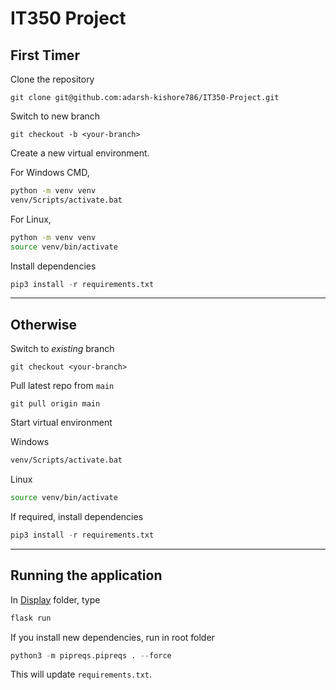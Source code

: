 # IT350 Project

## First Timer

Clone the repository

```git
git clone git@github.com:adarsh-kishore786/IT350-Project.git
```

Switch to new branch

```git
git checkout -b <your-branch>
```

Create a new virtual environment.

For Windows CMD,

```cmd
python -m venv venv
venv/Scripts/activate.bat
```

For Linux,

```bash
python -m venv venv
source venv/bin/activate
```

Install dependencies

```python
pip3 install -r requirements.txt
```

---

## Otherwise

Switch to *existing* branch

```git
git checkout <your-branch>
```

Pull latest repo from `main`

```git
git pull origin main
```

Start virtual environment

Windows

```cmd
venv/Scripts/activate.bat
```

Linux

```bash
source venv/bin/activate
```

If required, install dependencies

```python
pip3 install -r requirements.txt
```

---

## Running the application

In [Display](Display) folder, type

```python
flask run
```

If you install new dependencies, run in root folder

```python
python3 -m pipreqs.pipreqs . --force
```

This will update `requirements.txt`.
